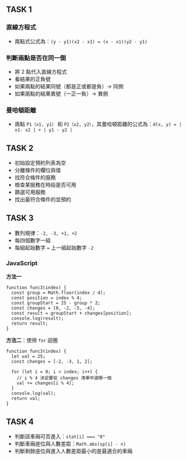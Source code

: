 ## TASK 1
### 直線方程式
- 兩點式公式為：```(y - y1)(x2 - x1) = (x - x1)(y2 - y1)```
### 判斷兩點是否在同一側
- 將 2 點代入直線方程式
- 看結果的正負號
- 如果兩點的結果同號（都是正或都是負）→ 同側
- 如果兩點的結果異號（一正一負）→ 異側
### 曼哈頓距離
- 兩點 ```P1（x1, y1）``` 和 ```P2（x2, y2）```，其曼哈頓距離的公式為：```d(x, y) = | x1- x2 | + | y1 - y2 |```
## TASK 2
- 初始設定預約列表為空
- 分離條件的欄位與值
- 找符合條件的服務
- 檢查某服務在時段是否可用
- 篩選可用服務
- 找出最符合條件的並預約
## TASK 3
- 數列規律：```-2, -3, +1, +2```
- 每四個數字一組
- 每組起始數字 ```=``` 上一組起始數字 ```-2```
### JavaScript
**方法一**
```
function func3(index) {
  const group = Math.floor(index / 4);
  const position = index % 4;
  const groupStart = 25 - group * 2;
  const changes = [0, -2, -5, -4];
  const result = groupStart + changes[position];
  console.log(result);
  return result;
}
```
**方法二**：使用 ```for``` 迴圈
```
function func3(index) {
  let val = 25;
  const changes = [-2, -3, 1, 2];

  for (let i = 0; i < index; i++) {
    // i % 4 決定要從 changes 清單中選哪一個
    val += changes[i % 4];
  }
  console.log(val);
  return val;
}
```
## TASK 4
- 判斷該車廂可否進入：```stat[i] === "0"```
- 判斷車廂座位與人數差距：```Math.abs(sp[i] - n)```
- 判斷剩餘座位與進入人數差距最小的是最適合的車廂